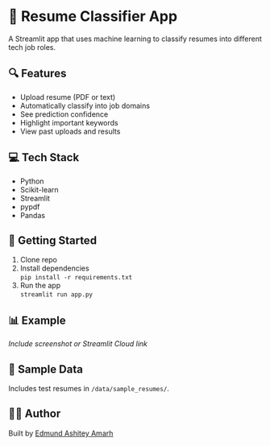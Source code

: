 
# 🧠 Resume Classifier App

A Streamlit app that uses machine learning to classify resumes into different tech job roles.

## 🔍 Features
- Upload resume (PDF or text)
- Automatically classify into job domains
- See prediction confidence
- Highlight important keywords
- View past uploads and results

## 💻 Tech Stack
- Python
- Scikit-learn
- Streamlit
- pypdf
- Pandas

## 🚀 Getting Started
1. Clone repo
2. Install dependencies  
   `pip install -r requirements.txt`
3. Run the app  
   `streamlit run app.py`

## 📊 Example
_Include screenshot or Streamlit Cloud link_

## 📁 Sample Data
Includes test resumes in `/data/sample_resumes/`.

## 👨‍💻 Author
Built by [Edmund Ashitey Amarh](linkedin.com/in/edmund-amarh-3362243b)
